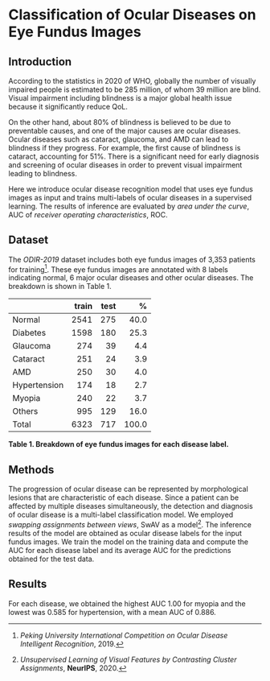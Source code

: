 # Classification of Ocular Diseases on Eye Fundus Images

## Introduction

According to the statistics in 2020 of WHO, globally the number of visually impaired people is estimated to be 285 million, of whom 39 million are blind.
Visual impairment including blindness is a major global health issue because it significantly reduce QoL.

On the other hand, about 80% of blindness is believed to be due to preventable causes, and one of the major causes are ocular diseases.
Ocular diseases such as cataract, glaucoma, and AMD can lead to blindness if they progress. For example, the first cause of blindness is cataract, accounting for 51%.
There is a significant need for early diagnosis and screening of ocular diseases in order to prevent visual impairment leading to blindness.

Here we introduce ocular disease recognition model that uses eye fundus images as input and trains multi-labels of ocular diseases in a supervised learning.
The results of inference are evaluated by *area under the curve*, AUC of *receiver operating characteristics*, ROC.

## Dataset

The *ODIR-2019* dataset includes both eye fundus images of 3,353 patients for training[^ODIR2019].
These eye fundus images are annotated with 8 labels indicating normal, 6 major ocular diseases and other ocular diseases.
The breakdown is shown in Table 1.

|              | train | test |     % |
|:------------ | ----: | ---: | ----: |
|Normal        |  2541 |  275 |  40.0 |
|Diabetes      |  1598 |  180 |  25.3 |
|Glaucoma      |   274 |   39 |   4.4 |
|Cataract      |   251 |   24 |   3.9 |
|AMD           |   250 |   30 |   4.0 |
|Hypertension  |   174 |   18 |   2.7 |
|Myopia        |   240 |   22 |   3.7 |
|Others        |   995 |  129 |  16.0 |
|Total         |  6323 |  717 | 100.0 |

**Table 1. Breakdown of eye fundus images for each disease label.**

## Methods

The progression of ocular disease can be represented by morphological lesions that are characteristic of each disease.
Since a patient can be affected by multiple diseases simultaneously, the detection and diagnosis of ocular disease is a multi-label classification model.
We employed *swapping assignments between views*, SwAV as a model[^SwAV2020].
The inference results of the model are obtained as ocular disease labels for the input fundus images.
We train the model on the training data and compute the AUC for each disease label and its average AUC for the predictions obtained for the test data.

## Results

For each disease, we obtained the highest AUC 1.00 for myopia and the lowest was 0.585 for hypertension, with a mean AUC of 0.886.

[^ODIR2019]: *Peking University International Competition on Ocular Disease Intelligent Recognition*, 2019.
[^SwAV2020]: *Unsupervised Learning of Visual Features by Contrasting Cluster Assignments*, **NeurIPS**, 2020.
